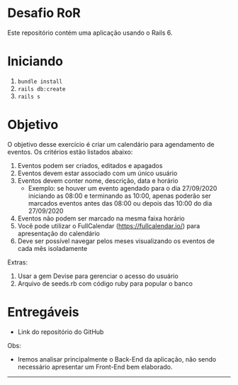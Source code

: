 # Desafio RoR

Este repositório contém uma aplicação usando o Rails 6.

# Iniciando

1. `bundle install`
2. `rails db:create`
3. `rails s`

# Objetivo

O objetivo desse exercício é criar um calendário para agendamento de eventos. Os critérios estão listados abaixo:

1. Eventos podem ser criados, editados e apagados
2. Eventos devem estar associado com um único usuário
3. Eventos devem conter nome, descrição, data e horário
    -   Exemplo: se houver um evento agendado para o dia 27/09/2020 iniciando as 08:00 e terminando as 10:00,
    apenas poderão ser marcados eventos antes das 08:00 ou depois das 10:00 do dia 27/09/2020
4. Eventos não podem ser marcado na mesma faixa horário
5. Você pode utilizar o FullCalendar (https://fullcalendar.io/) para apresentação do calendário
6. Deve ser possível navegar pelos meses visualizando os eventos de cada mês isoladamente

Extras:
 
 1. Usar a gem Devise para gerenciar o acesso do usuário
 2. Arquivo de seeds.rb com código ruby para popular o banco


    
# Entregáveis
- Link do repositório do GitHub

 
 Obs: 
- Iremos analisar principalmente o Back-End da aplicação, não sendo necessário apresentar um Front-End bem elaborado. 


----------
